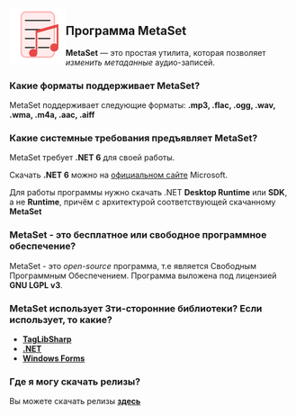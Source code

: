 <img width="100" height="100" align="left" alt="MetaSet Logo"  src="metaset_material.png">

## Программа MetaSet
**MetaSet** — это простая утилита, которая позволяет *изменить метаданные* аудио-записей.

### Какие форматы поддерживает MetaSet?
MetaSet поддерживает следующие форматы: **.mp3, .flac, .ogg, .wav, .wma, .m4a, .aac, .aiff**
  
### Какие системные требования предъявляет MetaSet?
MetaSet требует **.NET 6** для своей работы.
  
Скачать **.NET 6** можно на [официальном сайте](https://dotnet.microsoft.com/en-us/download/dotnet) Microsoft.
  
Для работы программы нужно скачать .NET **Desktop Runtime** или **SDK**, а не **Runtime**, причём с архитектурой соответствующей скачанному **MetaSet**
 
### MetaSet - это бесплатное или свободное программное обеспечение?
MetaSet - это *open-source* программа, т.е является Свободным Программным Обеспечением. Программа выложена под лицензией **GNU LGPL v3**.

### MetaSet использует 3ти-сторонние библиотеки? Если использует, то какие?
  - **[TagLibSharp](http://github.com/mono/taglib-sharp)**
  - **[.NET](http://github.com/dotnet/core)**
  - **[Windows Forms](http://github.com/dotnet/winforms)**
  
### Где я могу скачать релизы?
Вы можете скачать релизы [**здесь**](https://github.com/emildalalyan/MetaSet/releases) 
